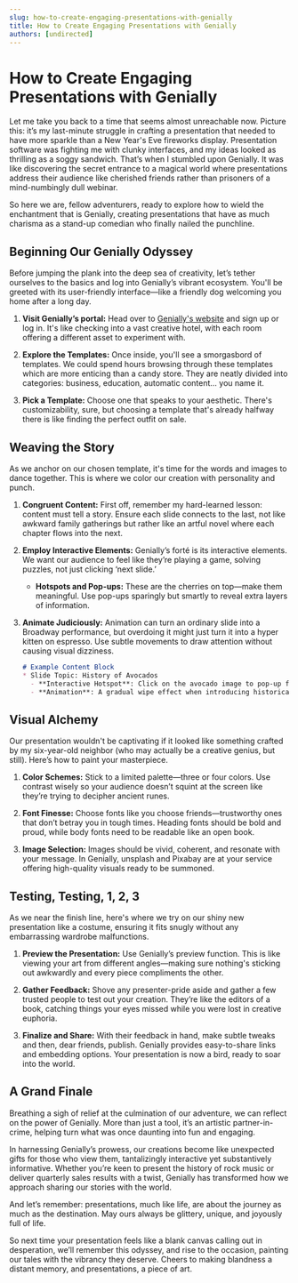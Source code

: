 ```yaml
---
slug: how-to-create-engaging-presentations-with-genially
title: How to Create Engaging Presentations with Genially
authors: [undirected]
---
```



# How to Create Engaging Presentations with Genially

Let me take you back to a time that seems almost unreachable now. Picture this: it’s my last-minute struggle in crafting a presentation that needed to have more sparkle than a New Year's Eve fireworks display. Presentation software was fighting me with clunky interfaces, and my ideas looked as thrilling as a soggy sandwich. That’s when I stumbled upon Genially. It was like discovering the secret entrance to a magical world where presentations address their audience like cherished friends rather than prisoners of a mind-numbingly dull webinar. 

So here we are, fellow adventurers, ready to explore how to wield the enchantment that is Genially, creating presentations that have as much charisma as a stand-up comedian who finally nailed the punchline.

## Beginning Our Genially Odyssey

Before jumping the plank into the deep sea of creativity, let’s tether ourselves to the basics and log into Genially’s vibrant ecosystem. You'll be greeted with its user-friendly interface—like a friendly dog welcoming you home after a long day.

1. **Visit Genially’s portal:** Head over to [Genially's website](https://www.genial.ly) and sign up or log in. It's like checking into a vast creative hotel, with each room offering a different asset to experiment with.

2. **Explore the Templates:** Once inside, you'll see a smorgasbord of templates. We could spend hours browsing through these templates which are more enticing than a candy store. They are neatly divided into categories: business, education, automatic content... you name it.

3. **Pick a Template:** Choose one that speaks to your aesthetic. There's customizability, sure, but choosing a template that's already halfway there is like finding the perfect outfit on sale.

## Weaving the Story

As we anchor on our chosen template, it's time for the words and images to dance together. This is where we color our creation with personality and punch.

1. **Congruent Content:** First off, remember my hard-learned lesson: content must tell a story. Ensure each slide connects to the last, not like awkward family gatherings but rather like an artful novel where each chapter flows into the next.

2. **Employ Interactive Elements:** Genially’s forté is its interactive elements. We want our audience to feel like they’re playing a game, solving puzzles, not just clicking ‘next slide.’

   - **Hotspots and Pop-ups:** These are the cherries on top—make them meaningful. Use pop-ups sparingly but smartly to reveal extra layers of information.

3. **Animate Judiciously:** Animation can turn an ordinary slide into a Broadway performance, but overdoing it might just turn it into a hyper kitten on espresso. Use subtle movements to draw attention without causing visual dizziness.

   ```markdown
   # Example Content Block
   * Slide Topic: History of Avocados
     - **Interactive Hotspot**: Click on the avocado image to pop-up fun facts.
     - **Animation**: A gradual wipe effect when introducing historical timelines.
   ```

## Visual Alchemy

Our presentation wouldn't be captivating if it looked like something crafted by my six-year-old neighbor (who may actually be a creative genius, but still). Here’s how to paint your masterpiece.

1. **Color Schemes:** Stick to a limited palette—three or four colors. Use contrast wisely so your audience doesn’t squint at the screen like they’re trying to decipher ancient runes.

2. **Font Finesse:** Choose fonts like you choose friends—trustworthy ones that don’t betray you in tough times. Heading fonts should be bold and proud, while body fonts need to be readable like an open book.

3. **Image Selection:** Images should be vivid, coherent, and resonate with your message. In Genially, unsplash and Pixabay are at your service offering high-quality visuals ready to be summoned.

## Testing, Testing, 1, 2, 3

As we near the finish line, here's where we try on our shiny new presentation like a costume, ensuring it fits snugly without any embarrassing wardrobe malfunctions.

1. **Preview the Presentation:** Use Genially’s preview function. This is like viewing your art from different angles—making sure nothing's sticking out awkwardly and every piece compliments the other.

2. **Gather Feedback:** Shove any presenter-pride aside and gather a few trusted people to test out your creation. They’re like the editors of a book, catching things your eyes missed while you were lost in creative euphoria.

3. **Finalize and Share:** With their feedback in hand, make subtle tweaks and then, dear friends, publish. Genially provides easy-to-share links and embedding options. Your presentation is now a bird, ready to soar into the world.

## A Grand Finale

Breathing a sigh of relief at the culmination of our adventure, we can reflect on the power of Genially. More than just a tool, it’s an artistic partner-in-crime, helping turn what was once daunting into fun and engaging.

In harnessing Genially’s prowess, our creations become like unexpected gifts for those who view them, tantalizingly interactive yet substantively informative. Whether you’re keen to present the history of rock music or deliver quarterly sales results with a twist, Genially has transformed how we approach sharing our stories with the world.

And let’s remember: presentations, much like life, are about the journey as much as the destination. May ours always be glittery, unique, and joyously full of life.

So next time your presentation feels like a blank canvas calling out in desperation, we’ll remember this odyssey, and rise to the occasion, painting our tales with the vibrancy they deserve. Cheers to making blandness a distant memory, and presentations, a piece of art. 